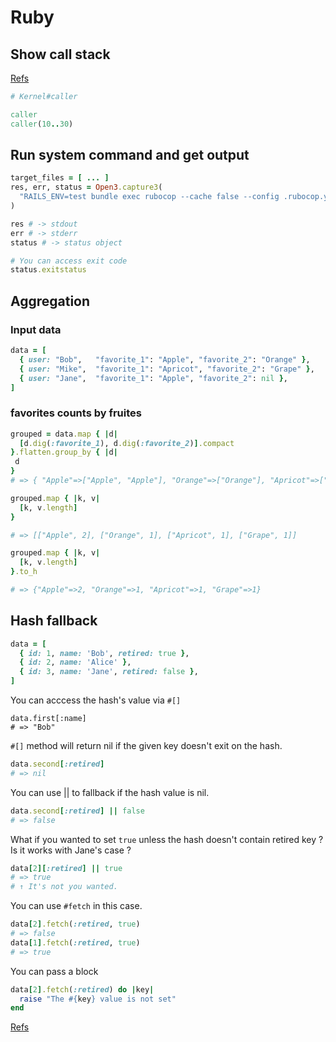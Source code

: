 # Ruby

## Show call stack

[Refs](https://ruby-doc.org/core-2.4.2/Kernel.html#method-i-caller)

```ruby
# Kernel#caller

caller
caller(10..30)
```

## Run system command and get output

```ruby
target_files = [ ... ]
res, err, status = Open3.capture3(
  "RAILS_ENV=test bundle exec rubocop --cache false --config .rubocop.yml --fail-level W #{target_files}"
)

res # -> stdout
err # -> stderr
status # -> status object

# You can access exit code
status.exitstatus
```
## Aggregation
### Input data

```ruby
data = [
  { user: "Bob",   "favorite_1": "Apple", "favorite_2": "Orange" },
  { user: "Mike",  "favorite_1": "Apricot", "favorite_2": "Grape" },
  { user: "Jane",  "favorite_1": "Apple", "favorite_2": nil },
]
```

### favorites counts by fruites

```ruby
grouped = data.map { |d|
  [d.dig(:favorite_1), d.dig(:favorite_2)].compact
}.flatten.group_by { |d|
 d
}
# => { "Apple"=>["Apple", "Apple"], "Orange"=>["Orange"], "Apricot"=>["Apricot"], "Grape"=>["Grape"]}
```

```ruby
grouped.map { |k, v|
  [k, v.length]
}

# => [["Apple", 2], ["Orange", 1], ["Apricot", 1], ["Grape", 1]]
```

```ruby
grouped.map { |k, v|
  [k, v.length]
}.to_h

# => {"Apple"=>2, "Orange"=>1, "Apricot"=>1, "Grape"=>1}
```

## Hash fallback

```ruby
data = [
  { id: 1, name: 'Bob', retired: true },
  { id: 2, name: 'Alice' },
  { id: 3, name: 'Jane', retired: false },
]
```

You can acccess the hash's value via `#[]`

```
data.first[:name]
# => "Bob"
```

`#[]` method will return nil if the given key doesn't exit on the hash.

```ruby
data.second[:retired]
# => nil
```

You can use || to fallback if the hash value is nil.

```ruby
data.second[:retired] || false
# => false
```

What if you wanted to set `true` unless the hash doesn't contain
retired key ?
Is it works with Jane's case ?

```ruby
data[2][:retired] || true
# => true
# ↑ It's not you wanted.
```

You can use `#fetch` in this case.

```ruby
data[2].fetch(:retired, true)
# => false
data[1].fetch(:retired, true)
# => true
```

You can pass a block

```ruby
data[2].fetch(:retired) do |key|
  raise "The #{key} value is not set"
end
```

[Refs](https://robots.thoughtbot.com/using-hashes-to-bring-back-the-dinosaur)
